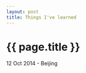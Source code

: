 ```yaml
---
layout: post
title: Things I've learned
---
```


{{ page.title }}
================

<p class="meta">12 Oct 2014 - Beijing</p>

